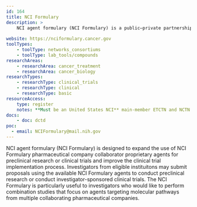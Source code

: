 ```yaml
---
id: 164
title: NCI Formulary
description: >
    NCI agent formulary (NCI Formulary) is a public–private partnership between NCI and pharmaceutical and biotechnology companies that provides NCI-funded US main-member Experimental Therapeutics Clinical Trials Network (ETCTN) and National Clinical Trials Network (NCTN) instituions and their investigators rapid access to agents for cancer clinical trial use or preclinical research. 
    
website: https://nciformulary.cancer.gov
toolTypes:
    - toolType: networks_consortiums
    - toolType: lab_tools/compounds
researchAreas:
    - researchArea: cancer_treatment
    - researchArea: cancer_biology
researchTypes:
    - researchType: clinical_trials
    - researchType: clinical
    - researchType: basic
resourceAccess:
    type: register
    notes: **Must be an United States NCI** main-member ETCTN and NCTN instituion **investigator**.
docs:
    - doc: dctd
poc:
  - email: NCIFormulary@mail.nih.gov     
---
```

NCI agent formulary (NCI Formulary) is designed to expand the use of NCI Formulary pharmaceutical company collaborator proprietary agents for preclinical research or clinical trials and improve the clinical trial implementation process. Investigators from eligible instituitons may submit proposals using the available  NCI Formulary agents to conduct preclinical research or conduct investigator-sponsored clinical trials. The NCI Formulary is particularly useful to investigators who would like to perform combination studies that focus on agents targeting molecular pathways from multiple collaborating pharmaceutical companies.  